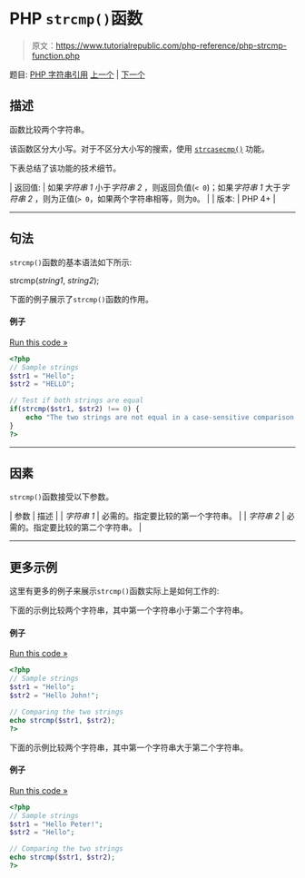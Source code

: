 # PHP `strcmp()`函数

> 原文：<https://www.tutorialrepublic.com/php-reference/php-strcmp-function.php>

题目: [PHP 字符串引用](php-string-functions.php) [上一个](php-strchr-function.php) | [下一个](php-strcoll-function.php)

## 描述

函数比较两个字符串。

该函数区分大小写。对于不区分大小写的搜索，使用 [`strcasecmp()`](php-strcasecmp-function.php) 功能。

下表总结了该功能的技术细节。

| 返回值: | 如果*字符串 1* 小于*字符串 2* ，则返回负值(`< 0`)；如果*字符串 1* 大于*字符串 2* ，则为正值(`> 0`，如果两个字符串相等，则为`0`。 |
| 版本: | PHP 4+ |

* * *

## 句法

`strcmp()`函数的基本语法如下所示:

strcmp(*string1*, *string2*);

下面的例子展示了`strcmp()`函数的作用。

#### 例子

[Run this code »](../codelab.php?topic=php&file=compare-two-strings-case-sensitively "Run this code to view the output")

```php
<?php
// Sample strings
$str1 = "Hello";
$str2 = "HELLO";

// Test if both strings are equal
if(strcmp($str1, $str2) !== 0) {
    echo "The two strings are not equal in a case-sensitive comparison.";
}
?>
```

* * *

## 因素

`strcmp()`函数接受以下参数。

| 参数 | 描述 |
| *字符串 1* | 必需的。指定要比较的第一个字符串。 |
| *字符串 2* | 必需的。指定要比较的第二个字符串。 |

* * *

## 更多示例

这里有更多的例子来展示`strcmp()`函数实际上是如何工作的:

下面的示例比较两个字符串，其中第一个字符串小于第二个字符串。

#### 例子

[Run this code »](../codelab.php?topic=php&file=when-first-string-is-less-than-the-second-in-strcmp "Run this code to view the output")

```php
<?php
// Sample strings
$str1 = "Hello";
$str2 = "Hello John!";

// Comparing the two strings
echo strcmp($str1, $str2);
?>
```

下面的示例比较两个字符串，其中第一个字符串大于第二个字符串。

#### 例子

[Run this code »](../codelab.php?topic=php&file=when-first-string-is-greater-than-the-second-in-strcmp "Run this code to view the output")

```php
<?php
// Sample strings
$str1 = "Hello Peter!";
$str2 = "Hello";

// Comparing the two strings
echo strcmp($str1, $str2);
?>
```